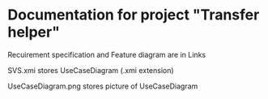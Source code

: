 # Documentation for project "Transfer helper"

Recuirement specification and Feature diagram are in Links

SVS.xmi stores UseCaseDiagram (.xmi extension)

UseCaseDiagram.png stores picture of UseCaseDiagram
